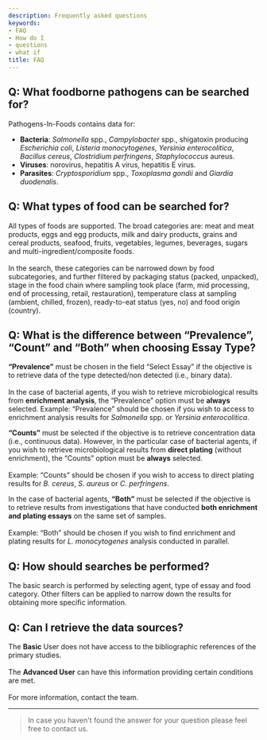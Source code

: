 ```yaml
---
description: Frequently asked questions
keywords:
- FAQ
- How do I
- questions
- what if
title: FAQ
---
```


## Q: What foodborne pathogens can be searched for?

Pathogens-In-Foods contains data for:
* **Bacteria**: _Salmonella_ spp., _Campylobacter_ spp., shigatoxin producing _Escherichia coli_, _Listeria monocytogenes_, _Yersinia enterocolitica_, _Bacillus cereus_, _Clostridium perfringens_, _Staphylococcus_ aureus.
* **Viruses**: norovirus, hepatitis A virus, hepatitis E virus.
* **Parasites**: _Cryptosporidium_ spp., _Toxoplasma gondii_ and _Giardia duodenalis_.

## Q: What types of food can be searched for?

All types of foods are supported. The broad categories are: meat and meat products, eggs and egg products, milk and dairy products, grains and cereal products, seafood, fruits, vegetables, legumes, beverages, sugars and multi-ingredient/composite foods.<br>  
In the search, these categories can be narrowed down by food subcategories, and further filtered by packaging status (packed, unpacked), stage in the food chain where sampling took place (farm, mid processing, end of processing, retail, restauration), temperature class at sampling (ambient, chilled, frozen), ready-to-eat status (yes, no) and food origin (country).

## Q: What is the difference between “Prevalence”, “Count” and “Both” when choosing Essay Type?

 **“Prevalence”** must be chosen in the field “Select Essay” if the objective is to retrieve data of the type detected/non detected (i.e., binary data).<br>   
In the case of bacterial agents, if you wish to retrieve microbiological results from __enrichment analysis__, the “Prevalence” option must be __always__ selected. Example: “Prevalence” should be chosen if you wish to access to enrichment analysis results for _Salmonella_ spp. or _Yersinia enterocolitica_.

**“Counts”** must be selected if the objective is to retrieve concentration data (i.e., continuous data). However, in the particular case of bacterial agents, if you wish to retrieve microbiological results from __direct plating__ (without enrichment), the “Counts” option must be __always__ selected.<br>   
Example: “Counts” should be chosen if you wish to access to direct plating results for _B. cereus_, _S. aureus_ or _C. perfringens_.

In the case of bacterial agents, **“Both”** must be selected if the objective is to retrieve results from investigations that have conducted __both enrichment and plating essays__ on the same set of samples.<br>   
Example: “Both” should be chosen if you wish to find enrichment and plating results for _L. monocytogenes_ analysis conducted in parallel.

## Q: How should searches be performed?

The basic search is performed by selecting agent, type of essay and food category. Other filters can be applied to narrow down the results for obtaining more specific information.

## Q: Can I retrieve the data sources?

The **Basic** User does not have access to the bibliographic references of the primary studies.<br>   
The **Advanced User** can have this information providing certain conditions are met.<br>   
For more information, contact the team.

---

> In case you haven't found the answer for your question please feel free to contact us.
